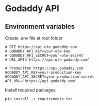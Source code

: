 # Godaddy API


## Environment variables
Create .env file at root folder
```
# OTE https://api.ote-godaddy.com
# GODADDY_API_KEY=your-ote-key
# GODADDY_API_SECRET=your-ote-secret
# URL_API='https://api.ote-godaddy.com'

# Produciton https://api.godaddy.com
GODADDY_API_KEY=your-production-key
GODADDY_API_SECRET=your-production-secret
API_URL='https://api.godaddy.com'
```

Install required packages
```
pip install -r requirements.txt
```
